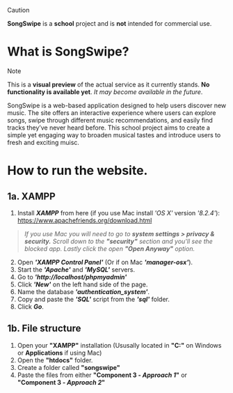 > [!CAUTION]
> **SongSwipe** is a **school** project and is **not** intended for commercial use.


# What is **SongSwipe**?
> [!NOTE]
> This is a **visual preview** of the actual service as it currently stands. **No functionality is available yet**. *It may become available in the future*.

SongSwipe is a web-based application designed to help users discover new music. The site offers an interactive experience where users can explore songs, swipe through different music recommendations, and easily find tracks they’ve never heard before. This school project aims to create a simple yet engaging way to broaden musical tastes and introduce users to fresh and exciting muisc.
# How to run the website.

## **1a.** XAMPP
1. Install ***XAMPP*** from here (if you use Mac install *'OS X'* version *'8.2.4'*): https://www.apachefriends.org/download.html
>*If you use Mac you will need to go to **system settings > privacy & security.** Scroll down to the **"security"** section and you'll see the blocked app. Lastly click the open **"Open Anyway"** option.*
2. Open ***'XAMPP Control Panel'*** (Or if on Mac ***'manager-osx'***).
3. Start the ***'Apache'*** and ***'MySQL'*** servers.
4. Go to ***'http://localhost/phpmyadmin'***
5. Click ***'New'*** on the left hand side of the page.
6. Name the database ***'authentication_system'***.
7. Copy and paste the ***'SQL'*** script from the ***'sql'*** folder.
7. Click ***Go***.

## **1b.** File structure
1. Open your **"XAMPP"** installation (Ususally located in **"C:\"** on Windows or **Applications** if using Mac)
2. Open the **"htdocs"** folder.
3. Create a folder called **"songswipe"**
4. Paste the files from either **"Component 3 - _Approach 1_"** or **"Component 3 - _Approach 2_"**
